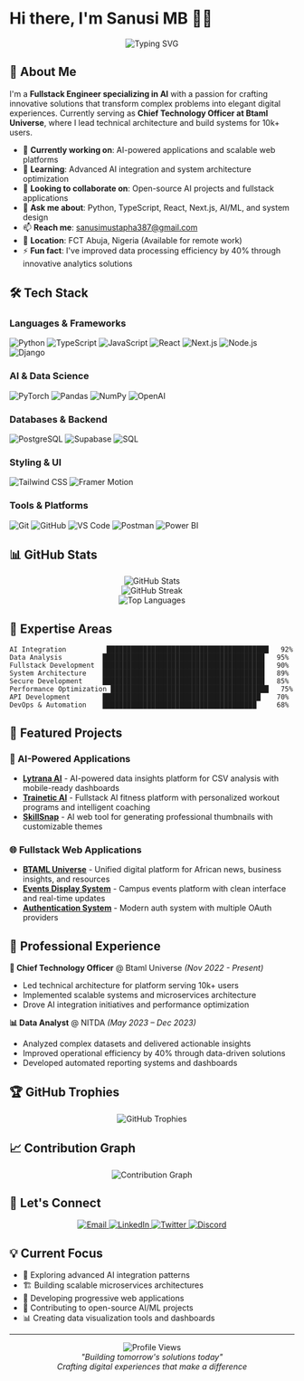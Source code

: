 # Hi there, I'm Sanusi MB 👨‍💻

<div align="center">
  <img src="https://readme-typing-svg.herokuapp.com?font=Fira+Code&size=30&duration=3000&pause=1000&color=2E9EF7&center=true&vCenter=true&width=600&lines=AI+Fullstack+Engineer;Building+Tomorrow's+Solutions;Transforming+Ideas+into+Code" alt="Typing SVG" />
</div>

## 🚀 About Me

I'm a **Fullstack Engineer specializing in AI** with a passion for crafting innovative solutions that transform complex problems into elegant digital experiences. Currently serving as **Chief Technology Officer at Btaml Universe**, where I lead technical architecture and build systems for 10k+ users.

- 🔭 **Currently working on**: AI-powered applications and scalable web platforms
- 🌱 **Learning**: Advanced AI integration and system architecture optimization
- 👯 **Looking to collaborate on**: Open-source AI projects and fullstack applications
- 💬 **Ask me about**: Python, TypeScript, React, Next.js, AI/ML, and system design
- 📫 **Reach me**: sanusimustapha387@gmail.com
- 📍 **Location**: FCT Abuja, Nigeria (Available for remote work)
- ⚡ **Fun fact**: I've improved data processing efficiency by 40% through innovative analytics solutions

## 🛠️ Tech Stack

### Languages & Frameworks
![Python](https://img.shields.io/badge/Python-3776AB?style=for-the-badge&logo=python&logoColor=white)
![TypeScript](https://img.shields.io/badge/TypeScript-007ACC?style=for-the-badge&logo=typescript&logoColor=white)
![JavaScript](https://img.shields.io/badge/JavaScript-F7DF1E?style=for-the-badge&logo=javascript&logoColor=black)
![React](https://img.shields.io/badge/React-20232A?style=for-the-badge&logo=react&logoColor=61DAFB)
![Next.js](https://img.shields.io/badge/Next.js-000000?style=for-the-badge&logo=next.js&logoColor=white)
![Node.js](https://img.shields.io/badge/Node.js-43853D?style=for-the-badge&logo=node.js&logoColor=white)
![Django](https://img.shields.io/badge/Django-092E20?style=for-the-badge&logo=django&logoColor=white)

### AI & Data Science
![PyTorch](https://img.shields.io/badge/PyTorch-EE4C2C?style=for-the-badge&logo=pytorch&logoColor=white)
![Pandas](https://img.shields.io/badge/Pandas-150458?style=for-the-badge&logo=pandas&logoColor=white)
![NumPy](https://img.shields.io/badge/NumPy-013243?style=for-the-badge&logo=numpy&logoColor=white)
![OpenAI](https://img.shields.io/badge/OpenAI-412991?style=for-the-badge&logo=openai&logoColor=white)

### Databases & Backend
![PostgreSQL](https://img.shields.io/badge/PostgreSQL-316192?style=for-the-badge&logo=postgresql&logoColor=white)
![Supabase](https://img.shields.io/badge/Supabase-3ECF8E?style=for-the-badge&logo=supabase&logoColor=white)
![SQL](https://img.shields.io/badge/SQL-4479A1?style=for-the-badge&logo=mysql&logoColor=white)

### Styling & UI
![Tailwind CSS](https://img.shields.io/badge/Tailwind_CSS-38B2AC?style=for-the-badge&logo=tailwind-css&logoColor=white)
![Framer Motion](https://img.shields.io/badge/Framer_Motion-0055FF?style=for-the-badge&logo=framer&logoColor=white)

### Tools & Platforms
![Git](https://img.shields.io/badge/Git-F05032?style=for-the-badge&logo=git&logoColor=white)
![GitHub](https://img.shields.io/badge/GitHub-100000?style=for-the-badge&logo=github&logoColor=white)
![VS Code](https://img.shields.io/badge/VS_Code-007ACC?style=for-the-badge&logo=visual-studio-code&logoColor=white)
![Postman](https://img.shields.io/badge/Postman-FF6C37?style=for-the-badge&logo=postman&logoColor=white)
![Power BI](https://img.shields.io/badge/Power_BI-F2C811?style=for-the-badge&logo=power-bi&logoColor=black)

## 📊 GitHub Stats

<div align="center">
  <img src="https://github-readme-stats.vercel.app/api?username=Digitalmustiii&show_icons=true&theme=tokyonight&hide_border=true&count_private=true" alt="GitHub Stats" />
</div>

<div align="center">
  <img src="https://github-readme-streak-stats.herokuapp.com/?user=Digitalmustiii&theme=tokyonight&hide_border=true" alt="GitHub Streak" />
</div>

<div align="center">
  <img src="https://github-readme-stats.vercel.app/api/top-langs/?username=Digitalmustiii&layout=compact&theme=tokyonight&hide_border=true&langs_count=8" alt="Top Languages" />
</div>

## 🎯 Expertise Areas

```text
AI Integration          ████████████████████████████████████████   92%
Data Analysis          ████████████████████████████████████████   95%
Fullstack Development  ████████████████████████████████████████   90%
System Architecture    ████████████████████████████████████████   89%
Secure Development     ████████████████████████████████████████   85%
Performance Optimization ███████████████████████████████████████   75%
API Development        ███████████████████████████████████████    70%
DevOps & Automation    ██████████████████████████████████████     68%
```

## 🚀 Featured Projects

### 🤖 AI-Powered Applications
- **[Lytrana AI](https://github.com/digitalmustiii/lytrana)** - AI-powered data insights platform for CSV analysis with mobile-ready dashboards
- **[Trainetic AI](https://github.com/Digitalmustiii/trainetic-ai)** - Fullstack AI fitness platform with personalized workout programs and intelligent coaching
- **[SkillSnap](https://github.com/Digitalmustiii/skillsnap)** - AI web tool for generating professional thumbnails with customizable themes

### 🌐 Fullstack Web Applications
- **[BTAML Universe](https://github.com/Digitalmustiii/btamluniverse)** - Unified digital platform for African news, business insights, and resources
- **[Events Display System](https://github.com/Digitalmustiii/eventsdysplaysystem)** - Campus events platform with clean interface and real-time updates
- **[Authentication System](https://github.com/YOUR_USERNAME/auth-system)** - Modern auth system with multiple OAuth providers

## 💼 Professional Experience

**🚀 Chief Technology Officer** @ Btaml Universe *(Nov 2022 - Present)*
- Led technical architecture for platform serving 10k+ users
- Implemented scalable systems and microservices architecture
- Drove AI integration initiatives and performance optimization

**📊 Data Analyst** @ NITDA *(May 2023 – Dec 2023)*
- Analyzed complex datasets and delivered actionable insights
- Improved operational efficiency by 40% through data-driven solutions
- Developed automated reporting systems and dashboards

## 🏆 GitHub Trophies

<div align="center">
  <img src="https://github-profile-trophy.vercel.app/?username=Digitalmustiii&theme=tokyonight&no-frame=true&column=7" alt="GitHub Trophies" />
</div>

## 📈 Contribution Graph

<div align="center">
  <img src="https://github-readme-activity-graph.vercel.app/graph?username=Digitalmustiii&bg_color=1a1b27&color=628fdb&line=628fdb&point=628fdb&area=true&hide_border=true" alt="Contribution Graph" />
</div>

## 🤝 Let's Connect

<div align="center">
  <a href="mailto:sanusimustapha387@gmail.com">
    <img src="https://img.shields.io/badge/Email-D14836?style=for-the-badge&logo=gmail&logoColor=white" alt="Email" />
  </a>
  <a href="https://linkedin.com/in//sbmustapha/">
    <img src="https://img.shields.io/badge/LinkedIn-0077B5?style=for-the-badge&logo=linkedin&logoColor=white" alt="LinkedIn" />
  </a>
  <a href="https://x.com/digitalmustiii">
    <img src="https://img.shields.io/badge/Twitter-1DA1F2?style=for-the-badge&logo=twitter&logoColor=white" alt="Twitter" />
  </a>
  <a href="https://discord.com/users/digitalmustiii">
    <img src="https://img.shields.io/badge/Discord-7289DA?style=for-the-badge&logo=discord&logoColor=white" alt="Discord" />
  </a>
</div>

## 💡 Current Focus

- 🔬 Exploring advanced AI integration patterns
- 🏗️ Building scalable microservices architectures  
- 📱 Developing progressive web applications
- 🤖 Contributing to open-source AI/ML projects
- 📊 Creating data visualization tools and dashboards

---

<div align="center">
  <img src="https://komarev.com/ghpvc/?username=YOUR_GITHUB_USERNAME&style=for-the-badge&color=blue" alt="Profile Views" />
</div>

<div align="center">
  <i>"Building tomorrow's solutions today"</i>
  <br>
  <i>Crafting digital experiences that make a difference</i>
</div>
